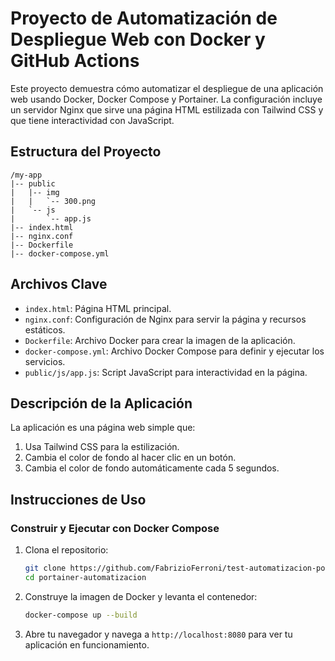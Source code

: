 # Proyecto de Automatización de Despliegue Web con Docker y GitHub Actions

Este proyecto demuestra cómo automatizar el despliegue de una aplicación web usando Docker, Docker Compose y Portainer. La configuración incluye un servidor Nginx que sirve una página HTML estilizada con Tailwind CSS y que tiene interactividad con JavaScript.

## Estructura del Proyecto

```
/my-app
|-- public
|   |-- img
|   |   `-- 300.png
|   `-- js
|       `-- app.js
|-- index.html
|-- nginx.conf
|-- Dockerfile
|-- docker-compose.yml
```

## Archivos Clave

- `index.html`: Página HTML principal.
- `nginx.conf`: Configuración de Nginx para servir la página y recursos estáticos.
- `Dockerfile`: Archivo Docker para crear la imagen de la aplicación.
- `docker-compose.yml`: Archivo Docker Compose para definir y ejecutar los servicios.
- `public/js/app.js`: Script JavaScript para interactividad en la página.

## Descripción de la Aplicación

La aplicación es una página web simple que:

1. Usa Tailwind CSS para la estilización.
2. Cambia el color de fondo al hacer clic en un botón.
3. Cambia el color de fondo automáticamente cada 5 segundos.

## Instrucciones de Uso

### Construir y Ejecutar con Docker Compose

1. Clona el repositorio:

   ```bash
   git clone https://github.com/FabrizioFerroni/test-automatizacion-portainer portainer-automatizacion
   cd portainer-automatizacion
   ```

2. Construye la imagen de Docker y levanta el contenedor:

   ```bash
   docker-compose up --build
   ```

3. Abre tu navegador y navega a `http://localhost:8080` para ver tu aplicación en funcionamiento.
